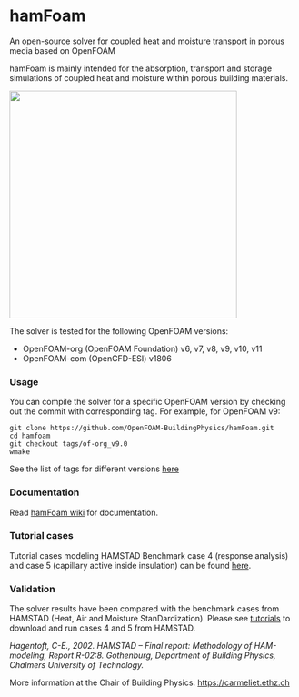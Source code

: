 # hamFoam

An open-source solver for coupled heat and moisture transport in porous media based on OpenFOAM

hamFoam is mainly intended for the absorption, transport and storage simulations of coupled heat and moisture within porous building materials.

<img src="https://carmeliet.ethz.ch/research/downloads/coupled-heat-and-moisture-transport-solver-for-openfoam/_jcr_content/par/fullwidthimage/image.imageformat.fullwidth.1496181206.png"  width="400">

The solver is tested for the following OpenFOAM versions:

* OpenFOAM-org (OpenFOAM Foundation) v6, v7, v8, v9, v10, v11
* OpenFOAM-com (OpenCFD-ESI) v1806

### Usage

You can compile the solver for a specific OpenFOAM version by checking out the commit with corresponding tag. For example, for OpenFOAM v9:

	git clone https://github.com/OpenFOAM-BuildingPhysics/hamFoam.git
	cd hamfoam
	git checkout tags/of-org_v9.0
	wmake

See the list of tags for different versions [here](https://github.com/OpenFOAM-BuildingPhysics/hamFoam/tags)

### Documentation

Read [hamFoam wiki](https://gitlab.ethz.ch/openfoam-cbp/solvers/hamfoam/-/wikis/home) for documentation.

### Tutorial cases

Tutorial cases modeling HAMSTAD Benchmark case 4 (response analysis) and case 5 (capillary active inside insulation) can be found [here](https://github.com/OpenFOAM-BuildingPhysics/hamFoam-tutorials).

### Validation

The solver results have been compared with the benchmark cases from HAMSTAD (Heat, Air and Moisture StanDardization). Please see [tutorials](https://github.com/OpenFOAM-BuildingPhysics/hamFoam-tutorials) to download and run cases 4 and 5 from HAMSTAD.

<i>Hagentoft, C-E., 2002. HAMSTAD – Final report: Methodology of HAM-​modeling,
Report R-​02:8. Gothenburg, Department of Building Physics, Chalmers University
of Technology.</i>

More information at the Chair of Building Physics: https://carmeliet.ethz.ch
